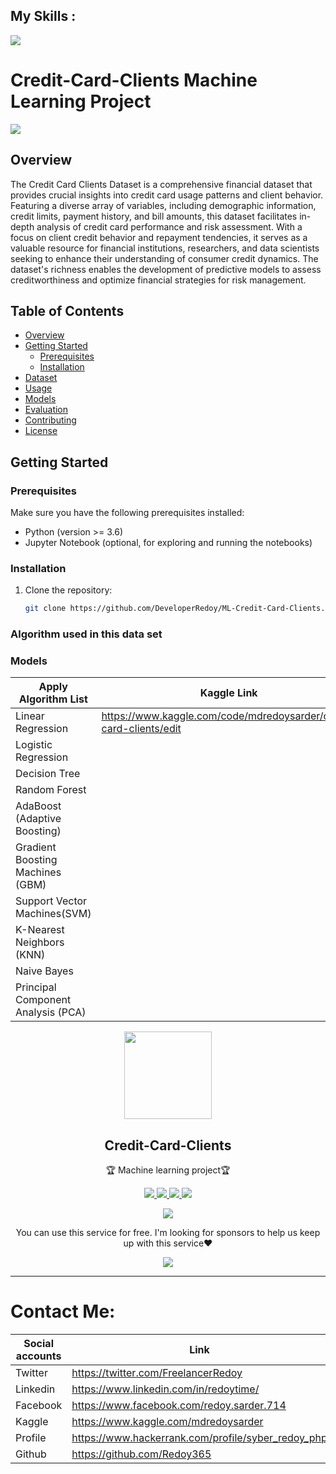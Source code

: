 ## My Skills : 

<img src="https://readme-typing-svg.demolab.com?font=Fira+Code&size=25&pause=1000&color=FF00FF&random=false&width=435&lines=I+am+a+Python+Developer;I+am+a+Software+Developer;I+am+a+ML-Engineer;I+am+a+problem+solver">

# Credit-Card-Clients Machine Learning Project

<img src="https://blockworks.co/_next/image?url=https://blockworks-co.imgix.net/wp-content/uploads/2021/07/pasted-image-0-2.jpg&w=1920&q=75&webp=false">

## Overview

The Credit Card Clients Dataset is a comprehensive financial dataset that provides crucial insights into credit card usage patterns and client behavior. Featuring a diverse array of variables, including demographic information, credit limits, payment history, and bill amounts, this dataset facilitates in-depth analysis of credit card performance and risk assessment. With a focus on client credit behavior and repayment tendencies, it serves as a valuable resource for financial institutions, researchers, and data scientists seeking to enhance their understanding of consumer credit dynamics. The dataset's richness enables the development of predictive models to assess creditworthiness and optimize financial strategies for risk management.

## Table of Contents

- [Overview](#overview)
- [Getting Started](#getting-started)
  - [Prerequisites](#prerequisites)
  - [Installation](#installation)
- [Dataset](#dataset)
- [Usage](#usage)
- [Models](#models)
- [Evaluation](#evaluation)
- [Contributing](#contributing)
- [License](#license)

## Getting Started

### Prerequisites

Make sure you have the following prerequisites installed:

- Python (version >= 3.6)
- Jupyter Notebook (optional, for exploring and running the notebooks)

### Installation

1. Clone the repository:

   ```bash
   git clone https://github.com/DeveloperRedoy/ML-Credit-Card-Clients.git

### Algorithm used in this data set
### Models

| Apply Algorithm List                | Kaggle Link                                                         |
|-------------------------------------|---------------------------------------------------------------------|
| Linear Regression                   | https://www.kaggle.com/code/mdredoysarder/credit-card-clients/edit  |
| Logistic Regression                 |                                                                     |
| Decision Tree                       |                                                                     |
| Random Forest                       |                                                                     |
| AdaBoost (Adaptive Boosting)        |                                                                     |
| Gradient Boosting Machines (GBM)    |                                                                     |
| Support Vector Machines(SVM)        |                                                                     |
| K-Nearest Neighbors (KNN)           |                                                                     |
| Naive Bayes                         |                                                                     |
| Principal Component Analysis (PCA)  |  


<p align="center">
  <img width="140" src="https://user-images.githubusercontent.com/6661165/91657958-61b4fd00-eb00-11ea-9def-dc7ef5367e34.png" />
  <h2 align="center">Credit-Card-Clients</h2>
  <p align="center">🏆 Machine learning project🏆</p>
<p align="center">
  <a href="https://github.com/Redoy365?tab=repositories">
    <img src="https://img.shields.io/github/issues/ryo-ma/github-profile-trophy"/>
  </a>
  <a href="https://www.hackerrank.com/profile/syber_redoy_php">
    <img src="https://img.shields.io/github/forks/ryo-ma/github-profile-trophy"/>
  </a>
  <a href="https://redoy365.github.io/realtime/">
    <img src="https://img.shields.io/github/stars/ryo-ma/github-profile-trophy"/>
  </a>
    <a href="https://www.linkedin.com/in/md-redoy-70928b206/">
    <img src="https://img.shields.io/github/license/ryo-ma/github-profile-trophy"/>
  </a>
</p>
<p align="center">
  </a>
    <a href="https://twitter.com/FreelancerRedoy">
    <img src="https://img.shields.io/twitter/url?style=social&url=https%3A%2F%2Fgithub.com%2Fryo-ma%2Fgithub-profile-trophy"/>
  </a>
</p>
<p align="center">
  You can use this service for free. I'm looking for sponsors to help us keep up with this service❤️
</p>
<p align="center">
  <a href="https://github.com/Redoy365/ML-Project">
    <img src="https://img.shields.io/static/v1?label=Sponsor&message=%E2%9D%A4&logo=GitHub&color=ff69b4"/>
  </a>
</p>

<hr>

# Contact Me: 

| Social accounts | Link                                               |
|-----------------|----------------------------------------------------|
| Twitter         | https://twitter.com/FreelancerRedoy                |
| Linkedin        | https://www.linkedin.com/in/redoytime/             |
| Facebook        | https://www.facebook.com/redoy.sarder.714          |
| Kaggle          | https://www.kaggle.com/mdredoysarder               |
| Profile         | https://www.hackerrank.com/profile/syber_redoy_php |
| Github          | https://github.com/Redoy365                        |


